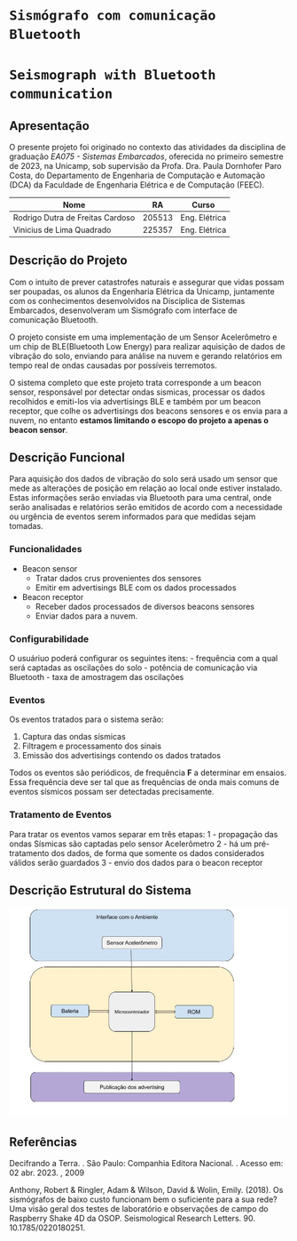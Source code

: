 # `Sismógrafo com comunicação Bluetooth`
# `Seismograph with Bluetooth communication`

## Apresentação

O presente projeto foi originado no contexto das atividades da disciplina de graduação *EA075 - Sistemas Embarcados*, 
oferecida no primeiro semestre de 2023, na Unicamp, sob supervisão da Profa. Dra. Paula Dornhofer Paro Costa, do Departamento de Engenharia de Computação e Automação (DCA) da Faculdade de Engenharia Elétrica e de Computação (FEEC).

 |Nome  | RA | Curso|
 |--|--|--|
 | Rodrigo Dutra de Freitas Cardoso  | 205513  | Eng. Elétrica|
 | Vinicius de Lima Quadrado  | 225357  | Eng. Elétrica|


## Descrição do Projeto
 Com o intuito de prever catastrofes naturais e assegurar que vidas possam ser poupadas, os alunos da Engenharia Elétrica da Unicamp, juntamente com os conhecimentos desenvolvidos na Disciplica de Sistemas Embarcados, desenvolveram um Sismógrafo com interface de comunicação Bluetooth.

 O projeto consiste em uma implementação de um Sensor Acelerômetro e um chip de BLE(Bluetooth Low Energy) para realizar aquisição de dados de vibração do solo, enviando para análise na nuvem e gerando relatórios em tempo real de ondas causadas por possíveis terremotos.

 O sistema completo que este projeto trata corresponde a um beacon sensor, responsável por detectar ondas sismicas, processar os dados recolhidos e emiti-los via advertisings BLE e também por um beacon receptor, que colhe os advertisings dos beacons sensores e os envia para a nuvem, no entanto **estamos limitando o escopo do projeto a apenas o beacon sensor**.

## Descrição Funcional
 Para aquisição dos dados de vibração do  solo será usado um sensor que mede as alterações de posição em relação ao local onde estiver instalado. Estas informações serão  enviadas via Bluetooth para uma central, onde serão analisadas e relatórios serão emitidos de acordo com a necessidade ou urgência de eventos serem informados para que medidas sejam tomadas.  


### Funcionalidades
 - Beacon sensor
   - Tratar dados crus provenientes dos sensores
   - Emitir em advertisings BLE com os dados processados
 - Beacon receptor
   - Receber dados processados de diversos beacons sensores
   - Enviar dados para a nuvem.

### Configurabilidade
 O usuáriuo poderá configurar os seguintes itens:
	- frequência com a qual será captadas as oscilações do solo
	- potência de comunicação via Bluetooth
 	- taxa de amostragem das oscilações


### Eventos

Os eventos tratados para o sistema serão:

1. Captura das ondas sísmicas
2. Filtragem e processamento dos sinais
3. Emissão dos advertisings contendo os dados tratados

Todos os eventos são periódicos, de frequência **F** a determinar em ensaios. Essa frequência deve ser tal que as frequências de onda mais comuns de eventos sísmicos possam ser detectadas precisamente.

### Tratamento de Eventos
 Para tratar os eventos vamos separar em três etapas:
	1 - propagação das ondas Sísmicas são captadas pelo sensor Acelerômetro
	2 - há um pré-tratamento dos dados, de forma que somente os dados considerados válidos serão guardados
	3 - envio dos dados para o beacon receptor 


## Descrição Estrutural do Sistema
![Kiku](Diagrama_projeto_ea075.jpg)

## Referências
Decifrando a Terra. . São Paulo: Companhia Editora Nacional. . Acesso em: 02 abr. 2023. , 2009

Anthony, Robert & Ringler, Adam & Wilson, David & Wolin, Emily. (2018). Os sismógrafos de baixo custo funcionam bem o suficiente para a sua rede? Uma visão geral dos testes de laboratório e observações de campo do Raspberry Shake 4D da OSOP. Seismological Research Letters. 90. 10.1785/0220180251.
